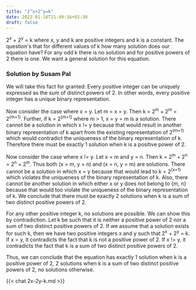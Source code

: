 ```yaml
---
title: "2^x+2^y=k"
date: 2022-01-16T21:49:16+03:30
draft: false
---
```



2<sup>x</sup> + 2<sup>y</sup> = k where x, y and k are positive integers and k is a constant. The question's that for different values of k how many solution does our equation have? For any odd k there is no solution and for positive powers of 2 there is one. We want a general solution for this equation.

### Solution by Susam Pal

We will take this fact for granted: Every positive integer can be uniquely expressed as the sum of distinct powers of 2. In other words, every positive integer has a unique binary representation.

Now consider the case where x = y. Let m = x = y. Then k = 2<sup>m</sup> + 2<sup>m</sup> = 2<sup>(m+1)</sup>. Further, if k = 2<sup>(m+1)</sup> where m > 1, x = y = m is a solution. There cannot be a solution in which x != y because that would result in another binary representation of k apart from the existing representation of 2<sup>(m+1)</sup> which would contradict the uniqueness of the binary representation of k. Therefore there must be exactly 1 solution when k is a positive power of 2.

Now consider the case where x != y. Let x = m and y = n. Then k = 2<sup>m</sup> + 2<sup>n</sup> = 2<sup>n</sup> + 2<sup>m</sup>. Thus both (x = m, y = n) and (x = n, y = m) are solutions. There cannot be a solution in which x = y because that would lead to k = 2<sup>(x+1)</sup> which violates the uniqueness of the binary representation of k. Also, there cannot be another solution in which either x or y does not belong to {m, n} because that would too violate the uniqueness of the binary representation of k. We conclude that there must be exactly 2 solutions when k is a sum of two distinct positive powers of 2.

For any other positive integer k, no solutions are possible. We can show this by contradiction. Let k be such that it is neither a positive power of 2 nor a sum of two distinct positive powers of 2. If we assume that a solution exists for such k, then we have two positive integers x and y such that 2<sup>x</sup> + 2<sup>y</sup> = k. If x = y, it contradicts the fact that k is not a positive power of 2. If x != y, it contradicts the fact that k is a sum of two distinct positive powers of 2.

Thus, we can conclude that the equation has exactly 1 solution when k is a positive power of 2, 2 solutions when k is a sum of two distinct positive powers of 2, no solutions otherwise.


{{< chat 2x-2y-k.md >}}
